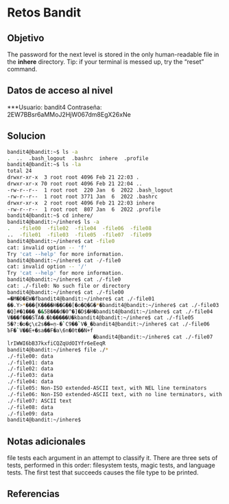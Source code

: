 # Retos Bandit

## Objetivo
The password for the next level is stored in the only human-readable file in the **inhere** directory. Tip: if your terminal is messed up, try the “reset” command.

## Datos de acceso al nivel
***Usuario: bandit4
Contraseña: 2EW7BBsr6aMMoJ2HjW067dm8EgX26xNe

## Solucion
```bash
bandit4@bandit:~$ ls -a
.  ..  .bash_logout  .bashrc  inhere  .profile
bandit4@bandit:~$ ls -la
total 24
drwxr-xr-x  3 root root 4096 Feb 21 22:03 .
drwxr-xr-x 70 root root 4096 Feb 21 22:04 ..
-rw-r--r--  1 root root  220 Jan  6  2022 .bash_logout
-rw-r--r--  1 root root 3771 Jan  6  2022 .bashrc
drwxr-xr-x  2 root root 4096 Feb 21 22:03 inhere
-rw-r--r--  1 root root  807 Jan  6  2022 .profile
bandit4@bandit:~$ cd inhere/
bandit4@bandit:~/inhere$ ls -a
.   -file00  -file02  -file04  -file06  -file08
..  -file01  -file03  -file05  -file07  -file09
bandit4@bandit:~/inhere$ cat -file0
cat: invalid option -- 'f'
Try 'cat --help' for more information.
bandit4@bandit:~/inhere$ cat -/-file0
cat: invalid option -- '/'
Try 'cat --help' for more information.
bandit4@bandit:~/inhere$ cat ./-file0
cat: ./-file0: No such file or directory
bandit4@bandit:~/inhere$ cat ./-file00
=�M�Ð�EW�fbandit4@bandit:~/inhere$ cat ./-file01
��.Y>*���{K����H��G��[�o�Q�G�*�bandit4@bandit:~/inhere$ cat ./-file03
�Q]#�1���_�&5B���d�0^�]�D$�H�bandit4@bandit:~/inhere$ cat ./-file04
V���f���STA�܅�b�����U�kbandit4@bandit:~/inhere$ cat ./-file05
5�?:�o�ҫ\ԑ2s��=n̩-�`C9��`V�_�bandit4@bandit:~/inhere$ cat ./-file06
ЪF�`V��E+�sa��F�a\6n�0t��N+f
                            �bandit4@bandit:~/inhere$ cat ./-file07
lrIWWI6bB37kxfiCQZqUdOIYfr6eEeqR
bandit4@bandit:~/inhere$ file ./*
./-file00: data
./-file01: data
./-file02: data
./-file03: data
./-file04: data
./-file05: Non-ISO extended-ASCII text, with NEL line terminators
./-file06: Non-ISO extended-ASCII text, with no line terminators, with escape sequences
./-file07: ASCII text
./-file08: data
./-file09: data
bandit4@bandit:~/inhere$ 
```
## Notas adicionales
file tests each argument in an attempt to classify it.  There are three
     sets of tests, performed in this order: filesystem tests, magic tests,
     and language tests.  The first test that succeeds causes the file type to
     be printed.
## Referencias

